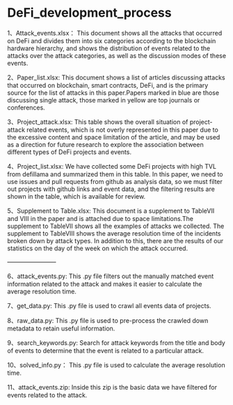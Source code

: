 # DeFi_development_process
1、Attack_events.xlsx：
This document shows all the attacks that occurred on DeFi and divides them into six categories according to the blockchain hardware hierarchy, and shows the distribution of events related to the attacks over the attack categories, as well as the discussion modes of these events.

2、Paper_list.xlsx:
This document shows a list of articles discussing attacks that occurred on blockchain, smart contracts, DeFi, and is the primary source for the list of attacks in this paper.Papers marked in blue are those discussing single attack, those marked in yellow are top journals or conferences.

3、Project_attack.xlsx:
This table shows the overall situation of project-attack related events, which is not overly represented in this paper due to the excessive content and space limitation of the article, and may be used as a direction for future research to explore the association between different types of DeFi projects and events.

4、Project_list.xlsx:
We have collected some DeFi projects with high TVL from defillama and summarized them in this table. In this paper, we need to use issues and pull requests from github as analysis data, so we must filter out projects with github links and event data, and the filtering results are shown in the table, which is available for review.

5、Supplement to Table.xlsx:
This document is a supplement to TableVII and VIII in the paper and is attached due to space limitations.The supplement to TableVII shows all the examples of attacks we collected. The supplement to TableVIII shows the average resolution time of the incidents broken down by attack types. In addition to this, there are the results of our statistics on the day of the week on which the attack occurred.

————————

6、attack_events.py:
This .py file filters out the manually matched event information related to the attack and makes it easier to calculate the average resolution time.

7、get_data.py:
This .py file is used to crawl all events data of projects.

8、raw_data.py:
This .py file is used to pre-process the crawled down metadata to retain useful information.

9、search_keywords.py:
Search for attack keywords from the title and body of events to determine that the event is related to a particular attack.

10、solved_info.py：
This .py file is used to calculate the average resolution time.

11、attack_events.zip:
Inside this zip is the basic data we have filtered for events related to the attack.

